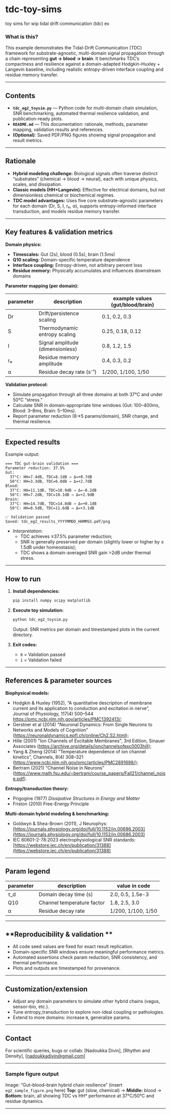 # tdc-toy-sims
toy sims for wip tidal drift communication (tdc) ex

### **What is this?**
This example demonstrates the Tidal-Drift Communication (TDC) framework for substrate-agnostic, multi-domain signal propagation through a chain representing **gut → blood → brain**. It benchmarks TDC’s compactness and resilience against a domain-adapted Hodgkin-Huxley + Langevin baseline, including realistic entropy-driven interface coupling and residue memory transfer.

***

## **Contents**

- **`tdc_eg2_toysim.py`** — Python code for multi-domain chain simulation, SNR benchmarking, automated thermal resilience validation, and publication-ready plots.
- **`README.md`** — This documentation: rationale, methods, parameter mapping, validation results and references.
- **(Optional)**: Saved PDF/PNG figures showing signal propagation and result metrics.

***

## **Rationale**

- **Hybrid modeling challenge:** Biological signals often traverse distinct “substrates” (chemical → blood → neural), each with unique physics, scales, and dissipation.
- **Classic models (HH+Langevin):** Effective for electrical domains, but not dimensionless chemical or biochemical regimes.
- **TDC model advantages:** Uses five core substrate-agnostic parameters for each domain (Dr, S, I, r₀, α), supports entropy-informed interface transduction, and models residue memory transfer.

***

## **Key features & validation metrics**

**Domain physics:**
- **Timescales:** Gut (2s), blood (0.5s), brain (1.5ms)
- **Q10 scaling:** Domain-specific temperature dependence
- **Interface coupling:** Entropy-driven, not arbitrary percent loss
- **Residue memory:** Physically accumulates and influences downstream domains

**Parameter mapping (per domain):**

| parameter | description                     | example values (gut/blood/brain) |
|-----------|---------------------------------|----------------------------------|
| Dr        | Drift/persistence scaling       | 0.1, 0.2, 0.3                    |
| S         | Thermodynamic entropy scaling   | 0.25, 0.18, 0.12                 |
| I         | Signal amplitude (dimensionless)| 0.8, 1.2, 1.5                    |
| r₀        | Residue memory amplitude        | 0.4, 0.3, 0.2                    |
| α         | Residue decay rate (s⁻¹)        | 1/200, 1/100, 1/50               |

**Validation protocol:**
- Simulate propagation through all three domains at both 37°C and under 50°C “stress.”
- Calculate SNR in domain-appropriate time windows (Gut: 100–400ms, Blood: 3–8ms, Brain: 5–10ms).
- Report parameter reduction (8→5 params/domain), SNR change, and thermal resilience.

***

## **Expected results**  

Example output:
```
=== TDC gut-brain validation ===
Parameter reduction: 37.5%
Gut:
  37°C: HH=7.4dB, TDC=8.1dB → Δ=+0.7dB
  50°C: HH=3.3dB, TDC=6.0dB → Δ=+2.7dB
Blood:
  37°C: HH=11.1dB, TDC=10.9dB → Δ=-0.2dB
  50°C: HH=7.2dB, TDC=10.1dB → Δ=+2.9dB
Brain:
  37°C: HH=14.7dB, TDC=14.8dB → Δ=+0.1dB
  50°C: HH=8.5dB, TDC=11.6dB → Δ=+3.1dB

✅ Validation passed
Saved: tdc_eg2_results_YYYYMMDD_HHMMSS.pdf/png
```
- *Interpretation:*  
  - TDC achieves ≥37.5% parameter reduction;
  - SNR is generally preserved per domain (slightly lower or higher by ≤ 1.5dB under homeostasis);
  - TDC shows a domain-averaged SNR gain >2dB under thermal stress.

***

## **How to run**

1. **Install dependencies:**
   ```bash
   pip install numpy scipy matplotlib
   ```

2. **Execute toy simulation:**
   ```bash
   python tdc_eg2_toysim.py
   ```
   Output: SNR metrics per domain and timestamped plots in the current directory.

3. **Exit codes:**
   - `0` = Validation passed
   - `1` = Validation failed

***

## **References & parameter sources**

**Biophysical models:**
   - Hodgkin & Huxley (1952), “A quantitative description of membrane current and its application to conduction and excitation in nerve”, Journal of Physiology, 117(4) 500–544 https://pmc.ncbi.nlm.nih.gov/articles/PMC1392413/;
   - Gerstner et al (2014) "Neuronal Dynamics: From Single Neurons to Networks and Models of Cognition" (https://neuronaldynamics.epfl.ch/online/Ch2.S2.html);
   - Hille (2001) "Ion Channels of Excitable Membranes", 3rd Edition, Sinauer Associates (https://archive.org/details/ionchannelsofexc0003hill);
   - Yang & Zheng (2014) “Temperature dependence of ion channel kinetics”, Channels, 8(4) 308–321 (https://www.ncbi.nlm.nih.gov/pmc/articles/PMC2891698/);
   - Bertram (2021) “Channel Noise in Neurons” (https://www.math.fsu.edu/~bertram/course_papers/Fall21/channel_noise.pdf).

**Entropy/transduction theory:**
- Prigogine (1977) *Dissipative Structures in Energy and Matter*
- Friston (2010) Free-Energy Principle

**Multi-domain hybrid modeling & benchmarking:**
- Goldwyn & Shea-Brown (2011), J Neurophys: [https://journals.physiology.org/doi/full/10.1152/jn.00686.2003](https://journals.physiology.org/doi/full/10.1152/jn.00686.2003)
- IEC 60601-2-78:2023 electrophysiological SNR standards: [https://webstore.iec.ch/en/publication/31388](https://webstore.iec.ch/en/publication/31388)

***

## **Param legend**

| parameter | description                        | value in code         |
|-----------|------------------------------------|-----------------------|
| τ_d       | Domain decay time (s)              | 2.0, 0.5, 1.5e-3      |
| Q10       | Channel temperature factor         | 1.8, 2.5, 3.0         |
| α         | Residue decay rate                 | 1/200, 1/100, 1/50    |

***

## **Reproducibility & validation **

- All code seed values are fixed for exact result replication.
- Domain-specific SNR windows ensure meaningful performance metrics.
- Automated assertions check param reduction, SNR consistency, and thermal performance.
- Plots and outputs are timestamped for provenance.

***

## **Customization/extension**

- Adjust any domain parameters to simulate other hybrid chains (vagus, sensor–bio, etc.).
- Tune entropy_transduction to explore non-ideal coupling or pathologies.
- Extend to more domains: increase `N`, generalize params.

***

## **Contact**

For scientific queries, bugs or collab:
[Nadoukka Divin], [Rhythm and Density], [nadoukkadivin@gmail.com]

***

### Sample figure output

Image: “Gut–blood–brain hybrid chain resilience” (insert `eg2_sample_figure.png` here) **Top:** gut (slow, chemical) → **Middle:** blood → **Bottom:** brain, all showing TDC vs HH* performance at 37°C/50°C and residue dynamics.

***
